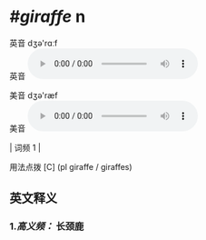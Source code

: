 # ***\#giraffe*** n
英音 dʒə'rɑːf  
英音
<audio src="./media/giraffe-B.aac" controls="controls"></audio>

美音 dʒə'ræf  
美音
<audio src="./media/giraffe.aac" controls="controls"></audio>



| 词频 1 |  

用法点拨  [C] (pl giraffe / giraffes)

英文释义
---
### 1.*高义频：* **长颈鹿**  


